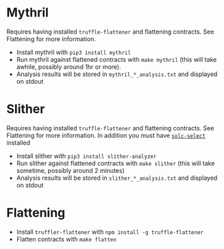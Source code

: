 # Mythril

Requires having installed `truffle-flattener` and flattening contracts. See Flattening for more information.

* Install mythril with `pip3 install mythril`
* Run mythril against flattened contracts with `make mythril` (this will take awhile, possibly around 1hr or more).
* Analysis results will be stored in `mythril_*_analysis.txt` and displayed on stdout
 
# Slither

Requires having installed `truffle-flattener` and flattening contracts. See Flattening for more information. In addition you must have [`solc-select`](https://github.com/crytic/solc-select) installed

* Install slither with `pip3 install slither-analyzer`
* Run slither against flattened contracts with `make slither` (this will take sometime, possibly around 2 minutes)
* Analysis results will be stored in `slither_*_analysis.txt` and displayed on stdout


# Flattening

* Install `truffler-flattener` with `npm install -g truffle-flattener`
* Flatten contracts with `make flatten`